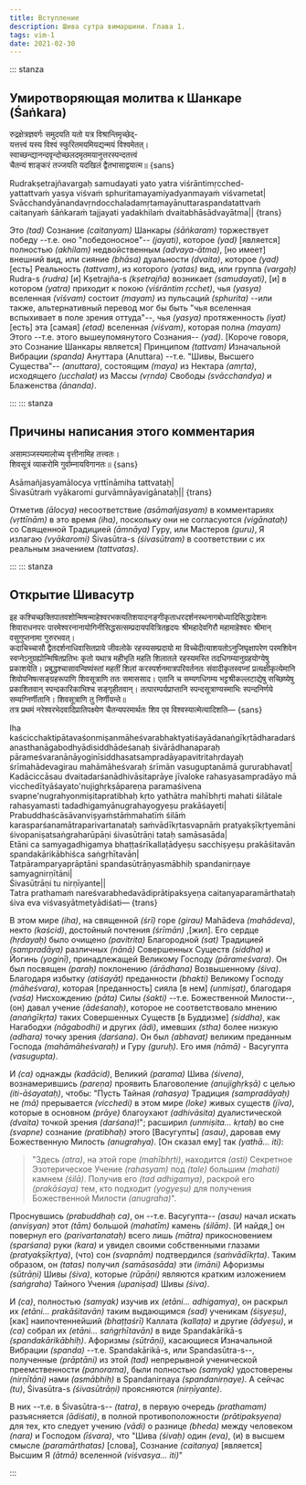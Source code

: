 ```yaml
---
title: Вступление
description: Шива сутра вимаршини. Глава 1.
tags: vim-1
date: 2021-02-30
---
```


::: stanza 
## Умиротворяющая молитва к Шанкаре (Śaṅkara)

रुद्रक्षेत्रज्ञवर्गः समुदयति यतो यत्र विश्रान्तिमृच्छेद्-   
यत्तत्त्वं यस्य विश्वं स्फुरितमयमियद्यन्मयं विश्वमेतत्।  
स्वाच्छन्द्यानन्दवृन्दोच्छलदमृतमयानुत्तरस्पन्दतत्त्वं  
चैतन्यं शाङ्करं तज्जयति यदखिलं द्वैतभासाद्वयात्म॥ {sans}

Rudrakṣetrajñavargaḥ samudayati yato yatra viśrāntimṛcched-   
yattattvaṁ yasya viśvaṁ sphuritamayamiyadyanmayaṁ viśvametat|   
Svācchandyānandavṛndocchaladamṛtamayānuttaraspandatattvaṁ    
caitanyaṁ śāṅkaraṁ tajjayati yadakhilaṁ dvaitabhāsādvayātma|| {trans}

Это _(tad)_ Сознание _(caitanyam)_ Шанкары _(śāṅkaram)_ торжествует победу --т.е. оно "победоносное"-- _(jayati)_, которое _(yad)_ [является] полностью _(akhilam)_ недвойственным _(advaya-ātma)_, [но имеет] внешний вид, или сияние _(bhāsa)_ дуальности _(dvaita)_, которое _(yad)_ [есть] Реальность _(tattvam)_, из которого _(yatas)_ вид, или группа _(vargaḥ)_ Rudra-s _(rudra)_ [и] Kṣetrajña-s _(kṣetrajña)_ возникает _(samudayati)_, [и] в котором _(yatra)_ приходит к покою _(viśrāntim ṛcchet)_, чья _(yasya)_ вселенная _(viśvam)_ состоит _(mayam)_ из пульсаций _(sphurita)_ --или также, альтернативный перевод мог бы быть "чья вселенная вспыхивает в поле зрения оттуда"--, чья _(yasya)_ протяженность _(iyat)_ [есть] эта [самая] _(etad)_ вселенная _(viśvam)_, которая полна _(mayam)_ Этого --т.е. этого вышеупомянутого Сознания-- _(yad)_. [Короче говоря, это Сознание Шанкары является] Принципом _(tattvam)_ Изначальной Вибрации _(spanda)_ Ануттара (Anuttara) --т.е. "Шивы, Высшего Существа"-- _(anuttara)_, состоящим _(maya)_ из Нектара _(amṛta)_, исходящего _(ucchalat)_ из Массы _(vṛnda)_ Свободы _(svācchandya)_ и Блаженства _(ānanda)_.

:::
::: stanza

## Причины написания этого комментария

असामञ्जस्यमालोच्य वृत्तीनामिह तत्त्वतः।   
शिवसूत्रं व्याकरोमि गुर्वाम्नायविगानतः॥ {sans}

Asāmañjasyamālocya vṛttīnāmiha tattvataḥ|    
Śivasūtraṁ vyākaromi gurvāmnāyavigānataḥ|| {trans}

Отметив _(ālocya)_ несоответствие _(asāmañjasyam)_ в комментариях _(vṛttīnām)_ в это время _(iha)_, поскольку они не согласуются _(vigānataḥ)_ со Священной Традицией _(āmnāya)_ Гуру, или Мастеров _(guru)_, Я излагаю _(vyākaromi)_ Śivasūtra-s _(śivasūtram)_ в соответствии с их реальным значением _(tattvatas)_.

:::
::: stanza

## Открытие Шивасутр

इह कश्चिच्छक्तिपातवशोन्मिषन्माहेश्वरभक्त्यतिशयादनङ्गीकृताधरदर्शनस्थनागबोध्यादिसिद्धादेशनः शिवाराधनपरः पारमेश्वरनानायोगिनीसिद्धसत्सम्प्रदायपवित्रितहृदयः श्रीमहादेवगिरौ महामाहेश्वरः श्रीमान् वसुगुप्तनामा गुरुरभवत्।  
कदाचिच्चासौ द्वैतदर्शनाधिवासितप्राये जीवलोके रहस्यसम्प्रदायो मा विच्चेदीत्याशयतोऽनुजिघृक्षापरेण परमशिवेन स्वप्नेऽनुग्रह्योन्मिषितप्रतिभः कृतो यथात्र महीभृति महति शिलातले रहस्यमस्ति तदधिगम्यानुग्रहयोग्येषु प्रकाशयेति। प्रबुद्धश्चासावन्विष्यंस्तां महतीं शिलां करस्पर्शनमात्रपरिवर्तनतः संवादीकृतस्वप्नां प्रत्यक्षीकृत्येमानि शिवोपनिषत्सङ्ग्रहरूपाणि शिवसूत्राणि ततः समाससाद। एतानि च सम्यगधिगम्य भट्टश्रीकल्लटाद्येषु सच्छिष्येषु प्रकाशितवान् स्पन्दकारिकाभिश्च सङ्गृहीतवान्। तत्पारम्पर्यप्राप्तानि स्पन्दसूत्राण्यस्माभिः स्पन्दनिर्णये सम्यग्निर्णीतानि। शिवसूत्राणि तु निर्णीयन्ते॥   
तत्र प्रथमं नरेश्वरभेदवादिप्रातिपक्ष्येण चैतन्यपरमार्थतः शिव एव विश्वस्यात्मेत्यादिशति— {sans}

Iha kaścicchaktipātavaśonmiṣanmāheśvarabhaktyatiśayādanaṅgīkṛtādharadarśanasthanāgabodhyādisiddhādeśanaḥ śivārādhanaparaḥ pārameśvaranānāyoginīsiddhasatsampradāyapavitritahṛdayaḥ śrīmahādevagirau mahāmāheśvaraḥ śrīmān vasuguptanāmā gururabhavat|    
Kadāciccāsau dvaitadarśanādhivāsitaprāye jīvaloke rahasyasampradāyo mā vicchedītyāśayato'nujighṛkṣāpareṇa paramaśivena svapne'nugrahyonmiṣitapratibhaḥ kṛto yathātra mahībhṛti mahati śilātale rahasyamasti tadadhigamyānugrahayogyeṣu prakāśayeti|   
Prabuddhaścāsāvanviṣyaṁstāṁmahatīṁ śilāṁ karasparśanamātraparivartanataḥ saṁvādīkṛtasvapnāṁ pratyakṣīkṛtyemāni śivopaniṣatsaṅgraharūpāṇi śivasūtrāṇi tataḥ samāsasāda|   
Etāni ca samyagadhigamya bhaṭṭaśrīkallaṭādyeṣu sacchiṣyeṣu prakāśitavān spandakārikābhiśca saṅgṛhītavān|   
Tatpāramparyaprāptāni spandasūtrāṇyasmābhiḥ spandanirṇaye samyagnirṇītāni|   
Śivasūtrāṇi tu nirṇīyante||   
Tatra prathamaṁ nareśvarabhedavādiprātipaksyeṇa caitanyaparamārthataḥ śiva eva viśvasyātmetyādiśati— {trans}

В этом мире _(iha)_, на священной _(śrī)_ горе _(girau)_ Mahādeva _(mahādeva)_, некто _(kaścid)_, достойный почтения _(śrīmān)_ ,[жил]. Его сердце _(hṛdayaḥ)_ было очищено _(pavitrita)_ Благородной _(sat)_ Традицией _(sampradāya)_ различных _(nānā)_ Совершенных Существ _(siddha)_ и Йогинь _(yoginī)_, принадлежащей Великому Господу _(pārameśvara)_. Он был посвящен _(paraḥ)_ поклонению _(ārādhana)_ Возвышенному _(śiva)_. Благодаря избытку _(atiśayāt)_ преданности _(bhakti)_ Великому Господу _(māheśvara)_, которая [преданность] сияла [в нем] _(unmiṣat)_, благодаря _(vaśa)_ Нисхождению _(pāta)_ Силы _(śakti)_ --т.е. Божественной Милости--, (он) давал учение _(ādeśanaḥ)_, которое не соответствовало мнению _(anaṅgīkṛta)_ таких Совершенных Существ [в Буддизме] _(siddha)_, как Нагабодхи _(nāgabodhi)_ и других _(ādi)_, имевших _(stha)_ более низкую _(adhara)_ точку зрения _(darśana)_. Он был _(abhavat)_ великим преданным Господа _(mahāmāheśvaraḥ)_ и Гуру _(guruḥ)_. Его имя _(nāmā)_ - Васугупта _(vasugupta)_.

И _(ca)_ однажды _(kadācid)_, Великий _(parama)_ Шива _(śivena)_, вознамерившись _(pareṇa)_ проявить Благоволение _(anujighṛkṣā)_ с целью _(iti-āśayataḥ)_, чтобы: "Пусть Тайная _(rahasya)_ Традиция _(sampradāyaḥ)_ не _(mā)_ прерывается _(vicchedi)_ в этом мире _(loke)_ живых существ _(jīva)_, которые в основном _(prāye)_ благоухают _(adhivāsita)_ дуалистической _(dvaita)_ точкой зрения _(darśana)_!"; расширил _(unmiṣita... kṛtaḥ)_ во сне _(svapne)_ сознание _(pratibhaḥ)_ этого [Васугупты] _(asau)_, даровав ему Божественную Милость _(anugrahya)_. [Он сказал ему] так _(yathā... iti)_:

>"Здесь _(atra)_, на этой горе _(mahībhṛti)_, находится _(asti)_ Секретное Эзотерическое Учение _(rahasyam)_ под _(tale)_ большим _(mahati)_ камнем _(śilā)_. Получив его _(tad adhigamya)_, раскрой его _(prakāśaya)_ тем, кто подходит _(yogyeṣu)_ для получения Божественной Милости _(anugraha)_".

Проснувшись _(prabuddhaḥ ca)_, он --т.е. Васугупта-- _(asau)_ начал искать _(anviṣyan)_ этот _(tām)_ большой _(mahatīm)_ камень _(śilām)_. [И найдя,] он повернул его _(parivartanataḥ)_ всего лишь _(mātra)_ прикосновением _(sparśana)_ руки _(kara)_ и увидел своими собственными глазами _(pratyakṣīkṛtya)_, (что) сон _(svapnām)_ подтвердился _(saṁvādīkṛta)_. Таким образом, он _(tatas)_ получил _(samāsasāda)_ эти _(imāni)_ Афоризмы _(sūtrāṇi)_ Шивы _(śiva)_, которые _(rūpāṇi)_ являются кратким изложением _(saṅgraha)_ Тайного Учения _(upaniṣad)_ Шивы _(śiva)_.

И _(ca)_, полностью _(samyak)_ изучив их _(etāni... adhigamya)_, он раскрыл их _(etāni... prakāśitavān)_ таким выдающимся _(sad)_ ученикам _(śiṣyeṣu)_, [как] наипочтеннейший _(bhaṭṭaśrī)_ Каллата _(kallaṭa)_ и другие _(ādyeṣu)_, и _(ca)_ собрал их _(etāni... saṅgṛhītavān)_ в виде Spandakārikā-s _(spandakārikābhiḥ)_. Афоризмы _(sūtrāṇi)_, касающиеся Изначальной Вибрации _(spanda)_ --т.е. Spandakārikā-s, или Spandasūtra-s--, полученные _(prāptāni)_ из этой _(tad)_ непрерывной ученической преемственности _(panorama)_, были полностью _(samyak)_ удостоверены _(nirṇītāni)_ нами _(asmābhiḥ)_ в Spandanirṇaya _(spandanirṇaye)_. А сейчас _(tu)_, Śivasūtra-s _(śivasūtrāṇi)_ проясняются _(nirṇīyante)_.

В них --т.е. в Śivasūtra-s-- _(tatra)_, в первую очередь _(prathamam)_ разъясняется _(ādiśati)_, в полной противоположности _(prātipakṣyeṇa)_ для тех, кто следует учению _(vādi)_ о разнице _(bheda)_ между человеком _(nara)_ и Господом _(īśvara)_, что "Шива _(śivaḥ)_ один _(eva)_, (и) в высшем смысле _(paramārthatas)_ [слова], Сознание _(caitanya)_ [является] Высшим Я _(ātmā)_ вселенной _(viśvasya... iti)_"

:::